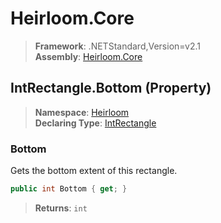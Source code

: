 # Heirloom.Core

> **Framework**: .NETStandard,Version=v2.1  
> **Assembly**: [Heirloom.Core][0]

## IntRectangle.Bottom (Property)

> **Namespace**: [Heirloom][0]  
> **Declaring Type**: [IntRectangle][1]

### Bottom

Gets the bottom extent of this rectangle.

```cs
public int Bottom { get; }
```

> **Returns**: `int`

[0]: ../../../Heirloom.Core.md
[1]: ../IntRectangle.md
